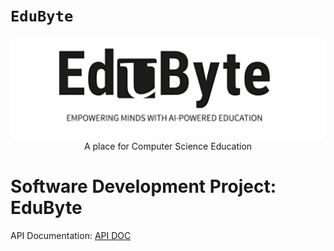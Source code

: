 # **`EduByte`**

<p align='center'>
<img alt="EduByte" src="Server/public/logo/EduByte_Logo.png" />
<br/>
A place for Computer Science Education
</p>

# Software Development Project: EduByte
API Documentation: [API DOC](https://documenter.getpostman.com/view/32129219/2s9YsGhD2R)
